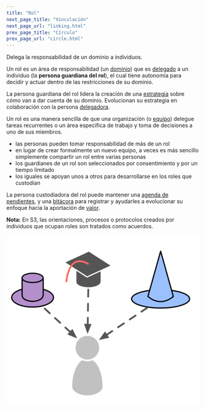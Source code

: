 ```yaml
---
title: "Rol"
next_page_title: "Vinculación"
next_page_url: "linking.html"
prev_page_title: "Círculo"
prev_page_url: "circle.html"
---
```



<div class="card summary"><div class="card-body">Delega la responsabilidad de un dominio a individuos.
</div></div>

Un rol es un área de responsabilidad (un <a href="glossary.html#entry-domain" class="glossary-tooltip" data-toggle="tooltip" title="Dominio: Un área específica de influencia, actividad y toma de decisiones dentro de una organización.">dominio</a>) que es <a href="glossary.html#entry-delegation" class="glossary-tooltip" data-toggle="tooltip" title="Delegación: La concesión de autoridad de una parte (la persona delegadora) a otra parte (la persona delegada) para dar cuenta de un dominio (es decir, hacer ciertas cosas y/o tomar ciertas decisiones), sobre el cual la persona delegadora mantiene la responsabilidad general..">delegado</a> a un individuo (la **persona guardiana del rol**), el cual tiene autonomía para decidir y actuar dentro de las restricciones de su dominio.

La persona guardiana del rol lidera la creación de una <a href="glossary.html#entry-strategy" class="glossary-tooltip" data-toggle="tooltip" title="Estrategia: Un enfoque de alto nivel sobre cómo las personas crearán valor para dar cuenta de un dominio con éxito.">estrategia</a> sobre cómo van a dar cuenta de su dominio. Evolucionan su estrategia en colaboración con la persona <a href="glossary.html#entry-delegator" class="glossary-tooltip" data-toggle="tooltip" title="Persona delegadora: Un individuo o grupo que delega la responsabilidad de un dominio a otro(s).">delegadora</a>.

Un rol es una manera sencilla de que una organización (o <a href="glossary.html#entry-team" class="glossary-tooltip" data-toggle="tooltip" title="Equipo: Un grupo de personas que colaboran hacia un motivador (u objetivo). Normalmente, un equipo es parte de una organización, o se forma como una colaboración de varias organizaciones.">equipo</a>) delegue tareas recurrentes o un área específica de trabajo y toma de decisiones a uno de sus miembros.

- las personas pueden tomar responsabilidad de más de un rol
- en lugar de crear formalmente un nuevo equipo, a veces es más sencillo simplemente compartir un rol entre varias personas
- los guardianes de un rol son seleccionados por consentimiento y por un tiempo límitado
- los iguales se apoyan unos a otros para desarrollarse en los roles que custodian

La persona custodiadora del rol puede mantener una <a href="glossary.html#entry-backlog" class="glossary-tooltip" data-toggle="tooltip" title="Agenda pendiente: Una lista (a menudo priorizada) de elementos de trabajo (entregables) o drivers incompletos que necesitan ser abordados.">agenda de pendientes</a>, y una <a href="glossary.html#entry-logbook" class="glossary-tooltip" data-toggle="tooltip" title="Bitácora: Un sistema (digital) para almacenar toda la información relevante en la administración de una organización.">bitácora</a> para registrar y ayudarles a evolucionar su enfoque hacia la aportación de <a href="glossary.html#entry-value" class="glossary-tooltip" data-toggle="tooltip" title="Valor: La importancia, el valor o la utilidad de algo en relación con un driver. También &quot;un principio de cierta importancia que guía el comportamiento&quot; (se utiliza principalmente como plural, &quot;valores&quot;, o &quot;valores organizacionales&quot;).">valor</a>.

**Nota:** En S3, las orientaciones, procesos o protocolos creados por individuos que ocupan roles son tratados como acuerdos.

![Las personas pueden tomar la responsabilidad de más de un rol](img/illustrations/roles.png)